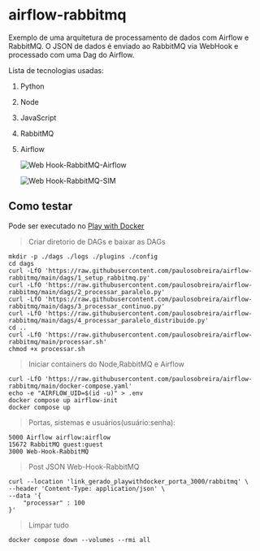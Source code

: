 # airflow-rabbitmq

Exemplo de uma arquitetura de processamento de dados com Airflow e RabbitMQ.
O JSON de dados é enviado ao RabbitMQ via WebHook e processado com uma Dag do Airflow.

Lista de tecnologias usadas:
1. Python
2. Node
3. JavaScript
4. RabbitMQ
5. Airflow

   ![Web Hook-RabbitMQ-Airflow](https://github.com/paulosobreira/airflow-rabbitmq/assets/5869365/c1653820-6beb-45cf-a2b9-41cac647ce8a)

   ![Web Hook-RabbitMQ-SIM](https://github.com/paulosobreira/airflow-rabbitmq/assets/5869365/b48ca625-0a64-46fc-bde2-6470b1145c23)

   
## Como testar

Pode ser executado no [Play with Docker](https://labs.play-with-docker.com/)

>Criar diretorio de DAGs e baixar as DAGs
```
mkdir -p ./dags ./logs ./plugins ./config
cd dags
curl -LfO 'https://raw.githubusercontent.com/paulosobreira/airflow-rabbitmq/main/dags/1_setup_rabbitmq.py'
curl -LfO 'https://raw.githubusercontent.com/paulosobreira/airflow-rabbitmq/main/dags/2_processar_paralelo.py'
curl -LfO 'https://raw.githubusercontent.com/paulosobreira/airflow-rabbitmq/main/dags/3_processar_continuo.py'
curl -LfO 'https://raw.githubusercontent.com/paulosobreira/airflow-rabbitmq/main/dags/4_processar_paralelo_distribuido.py'
cd ..
curl -LfO 'https://raw.githubusercontent.com/paulosobreira/airflow-rabbitmq/main/processar.sh'
chmod +x processar.sh
```
>Iniciar containers do Node,RabbitMQ e Airflow
```
curl -LfO 'https://raw.githubusercontent.com/paulosobreira/airflow-rabbitmq/main/docker-compose.yaml'
echo -e "AIRFLOW_UID=$(id -u)" > .env
docker compose up airflow-init
docker compose up
```
>Portas, sistemas e usuários(usuário:senha):
```
5000 Airflow airflow:airflow
15672 RabbitMQ guest:guest
3000 Web-Hook-RabbitMQ 
```
>Post JSON Web-Hook-RabbitMQ
```
curl --location 'link_gerado_playwithdocker_porta_3000/rabbitmq' \
--header 'Content-Type: application/json' \
--data '{
    "processar" : 100
}'
```
>Limpar tudo
```
docker compose down --volumes --rmi all
```
